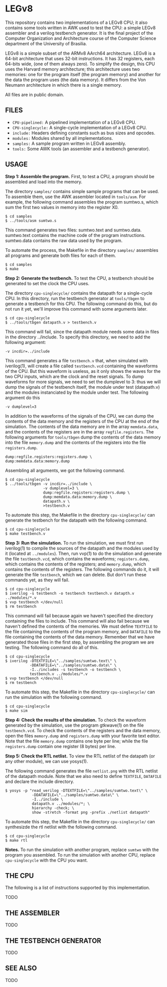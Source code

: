 LEGv8
=====

This repository contains two implementations of a LEGv8 CPU;
it also contains some tools written in AWK used to test the CPU:
a simple LEGv8 assembler and a verilog testbench generator.
It is the final project of the Computer Organization and Architecture
course of the Computer Science department of the University of Brasilia.

LEGv8 is a simple subset of the ARMv8 AArch64 architecture.
LEGv8 is a 64-bit architecture that uses 32-bit instructions.
It has 32 registers, each 64-bits wide, (one of them always zero).
To simplify the design, this CPU uses the Harvard memory architecture;
this architecture uses two memories: one for the program itself (the
program memory) and another for the data the program uses (the data
memory).  It differs from the Von Neumann architecture in which there is
a single memory.

All files are in public domain.


## FILES

* `CPU-pipelined:`   A pipelined implementation of a LEGv8 CPU.
* `CPU-singlecycle:` A single-cycle implementation of a LEGv8 CPU.
* `include:`         Headers defining constants such as bus sizes and opcodes.
* `modules:`         Modules shared by all implementations.
* `samples:`         A sample program written in LEGv8 assembly.
* `tools:`           Some AWK tools (an assembler and a testbench generator).


## USAGE

**Step 1: Assemble the program.**
First, to test a CPU, a program should be assembled and load into the memory.

The directory `samples/` contains simple sample programs that can be used.
To assemble them, use the AWK assembler located in `tools/asm`.
For example, the following command assembles the program sumtwo.s,
which sum the first two values in memory into the register X0.

	$ cd samples
	$ ../tools/asm sumtwo.s

This command generates two files: sumtwo.text and sumtwo.data.
sumtwo.text contains the machine code of the program instructions.
sumtwo.data contains the raw data used by the program.

To automate the process, the Makefile in the directory `samples/`
assembles all programs and generate both files for each of them.

	$ cd samples
	$ make

**Step 2: Generate the testbench.**
To test the CPU, a testbench should be generated to set the clock the CPU uses.

The directory `cpu-singlecycle/` contains the datapath for a single-cycle CPU.
In this directory, run the testbench generator at `tools/tbgen` to generate a
testbench for this CPU.  The following command do this, but do not run it yet,
we'll improve this command with some arguments later.

	$ cd cpu-singlecycle
	$ ../tools/tbgen datapath.v > testbench.v

This command will fail, since the datapath module needs some data in
files in the directory ../include.  To specify this directory, we need
to add the following argument:

	-v incdir=../include

This command generates a file `testbench.v` that, when simulated with iverilog(1),
will create a file called `testbench.vcd` containing the waveforms of the CPU.
But this waveform is useless, as it only shows the waves for the two CPU inputs,
which are the clock and the reset signals.  To dump waveforms for more signals,
we need to set the dumplevel to 3: thus we will dump the signals of the testbench
itself, the module under test (datapath.v) and the modules instanciated by the
module under test.  The following argument do this

	-v dumplevel=3

In addition to the waveforms of the signals of the CPU, we can dump the contents
of the data memory and the registers of the CPU at the end of the simulation.
The contents of the data memory are in the array `memdata.data`, and
the contents of the registers are in the array `regfile.registers`.
The following arguments for `tools/tbgen` dump the contents of the data memory
into the file `memory.dump` and the contents of the registers into the file
`registers.dump`.

	dump:regfile.registers:registers.dump \
	dump:memdata.data:memory.dump

Assembling all arguments, we got the following command.

	$ cd cpu-singlecycle
	$ ../tools/tbgen -v incdir=../include \
	                 -v dumplevel=3 \
	                 dump:regfile.registers:registers.dump \
	                 dump:memdata.data:memory.dump \
	                 datapath.v \
	                 >testbench.v

To automate this step, the Makefile in the directory `cpu-singlecycle/`
can generate the testbench for the datapath with the following command.

	$ cd cpu-singlecycle
	$ make testbench.v

**Step 3: Run the simulation.**
To run the simulation, we must first run iverilog(1) to compile the sources
of the datapath and the modules used by it (located at `../modules`).  Then,
run vvp(1) to do the simulation and generate the file `testbench.vcd`, which
contains the waveforms; `registers.dump`, which contains the contents of the
registers; and `memory.dump`, which contains the contents of the registers.
The following commands do it, it will generate the file `testbench`, which we
can delete.  But don't run these commands yet, as they will fail.

	$ cd cpu-singlecycle
	$ iverilog -s testbench -o testbench testbench.v datapth.v ../modules/*.v
	$ vvp testbench </dev/null
	$ rm testbench

This command will fail because again we haven't specified the directory
containing the files to include.  This command will also fail because we
haven't defined the contents of the memories.  We must define `TEXTFILE`
to the file containing the contents of the program memory, and `DATAFILE`
to the file containing the contents of the data memory.  Remember that we
have generated those files in the first step, by assembling the program we
are testing.  The following command do all of this.

	$ cd cpu-singlecycle
	$ iverilog -DTEXTFILE=\"../samples/sumtwo.text\" \
	           -DDATAFILE=\"../samples/sumtwo.data\" \
	           -I../includes -s testbench -o testbench \
	           testbench.v ../modules/*.v
	$ vvp testbench </dev/null
	$ rm testbench

To automate this step, the Makefile in the directory `cpu-singlecycle/`
can run the simulation with the following command.

	$ cd cpu-singlecycle
	$ make sim


**Step 4: Check the results of the simulation.**
To check the waveform generated by the simulation, use the program gtkwave(1)
on the file `testbench.vcd`.  To check the contents of the registers and the
data memory, open the files `memory.dump` and `registers.dump` with your
favorite text editor.  Note that the file `memory.dump` contains one byte
per line; while the file `registers.dump` contain one register (8 bytes)
per line.

**Step 5: Check the RTL netlist.**
To view the RTL netlist of the datapath (or any other module), we can use yosys(1).

The following command generates the file `netlist.png` with the RTL
netlist of the datapath module.  Note that we also need to define
`TEXTFILE`, `DATAFILE` and declare the include directory.

	$ yosys -p "read_verilog -DTEXTFILE=\"../samples/sumtwo.text\" \
	            -DDATAFILE=\"../samples/sumtwo.data\" \
	            -I../include \
	            datapath.v ../modules/*; \
	            hierarchy -check; \
	            show -stretch -format png -prefix ./netlist datapath"

To automate this step, the Makefile in the directory `cpu-singlecycle/`
can synthesizde the rtl netlist with the following command.

	$ cd cpu-singlecycle
	$ make rtl


**Notes.**
To run the simulation with another program,
replace `sumtwo` with the program you assembled.
To run the simulation with another CPU,
replace `cpu-singlecycle` with the CPU you want.


## THE CPU

The following is a list of instructions supported by this implementation.

TODO


## THE ASSEMBLER

TODO


## THE TESTBENCH GENERATOR

TODO


## SEE ALSO

TODO
